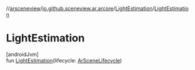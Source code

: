 //[arsceneview](../../../index.md)/[io.github.sceneview.ar.arcore](../index.md)/[LightEstimation](index.md)/[LightEstimation](-light-estimation.md)

# LightEstimation

[androidJvm]\
fun [LightEstimation](-light-estimation.md)(lifecycle: [ArSceneLifecycle](../../io.github.sceneview.ar/-ar-scene-lifecycle/index.md))
